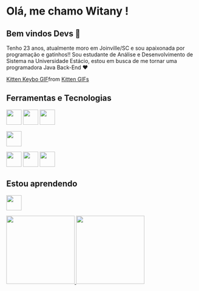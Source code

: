 # Olá, me chamo Witany ! 
## Bem vindos Devs 👋

Tenho 23 anos, atualmente moro em Joinville/SC e sou apaixonada por programação e gatinhos!!
Sou estudante de Análise e Desenvolvimento de Sistema na Universidade Estácio, estou em busca de me tornar uma programadora Java Back-End ❤

<div class="tenor-gif-embed" data-postid="19489640" data-share-method="host" data-aspect-ratio="0.953125" data-width="100%"><a href="https://tenor.com/view/kitten-keybo-lap-gif-19489640">Kitten Keybo GIF</a>from <a href="https://tenor.com/search/kitten-gifs">Kitten GIFs</a></div> <script type="text/javascript" async src="https://tenor.com/embed.js"></script>

## Ferramentas e Tecnologias

<img loading="lazy" src="https://cdn.jsdelivr.net/gh/devicons/devicon/icons/java/java-original.svg" width="40" height="40"/>
          
<img  loading="lazy" src="https://cdn.jsdelivr.net/gh/devicons/devicon/icons/css3/css3-original.svg" width="40" height="40" />
            
<img  loading="lazy" src="https://cdn.jsdelivr.net/gh/devicons/devicon/icons/git/git-original.svg" width="40" height="40" />
            
<img  loading="lazy"
src="https://cdn.jsdelivr.net/gh/devicons/devicon/icons/javascript/javascript-original.svg" width="40" height="40" />
            
<img  loading="lazy" src="https://cdn.jsdelivr.net/gh/devicons/devicon/icons/html5/html5-original.svg" width="40" height="40" />
          
<img  loading="lazy" src="https://cdn.jsdelivr.net/gh/devicons/devicon/icons/mysql/mysql-original.svg" width="40" height="40" />
            
<img  loading="lazy" src="https://cdn.jsdelivr.net/gh/devicons/devicon/icons/vscode/vscode-original.svg" width="40" height="40" />

## Estou aprendendo

<img loading="lazy"
src="https://cdn.jsdelivr.net/gh/devicons/devicon/icons/angularjs/angularjs-original.svg" width="40" height="40" />

<div>
<a href="https://github.com/tanywii">
<img loading="lazy" height="180em" src="https://github-readme-stats.vercel.app/api/top-langs/ 
username=tanywii&layout=compact&langs_count=7&theme=dracula"/>
  
<img loading="lazy" height="180em" src="https://github-readme-stats.vercel.app/api?username=tanywii&show_icons=true&theme=dracula&include_all_commits=true&count_private=true"/>
</div>
          
          
          
          
